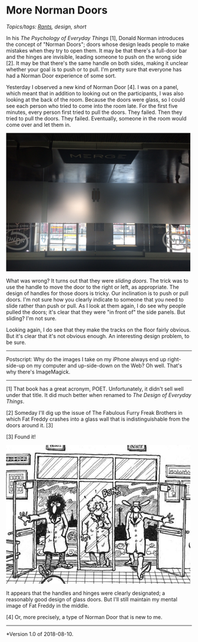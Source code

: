 More Norman Doors
=================

*Topics/tags: [Rants](index-rants), design, short*

In his _The Psychology of Everyday Things_ [1], Donald Norman introduces the
concept of "Norman Doors"; doors whose design leads people to make mistakes
when they try to open them.  It may be that there's a full-door bar and the
hinges are invisible, leading someone to push on the wrong side [2].  It may be
that there's the same handle on both sides, making it unclear whether your
goal is to push or to pull.  I'm pretty sure that everyone has had a Norman
Door experience of some sort.

Yesterday I observed a new kind of Norman Door [4].  I was on a panel,
which meant that in addition to looking out on the participants, I was
also looking at the back of the room.  Because the
doors were glass, so I could see each person who tried to come into the
room late.  For the first five minutes, every person first tried to pull
the doors.  They failed.  Then they tried to pull the doors.  They failed.
Eventually, someone in the room would come over and let them in.

<img src="images/merge-doors.png" alt="A set of glass doors; the doors have clearly
designated handles, set amidst a central frosted area" width="500">

What was wrong?  It turns out that they were *sliding doors*.
The trick was to use the handle to move the door to the right or left,
as appropriate.  The design of handles for those doors is tricky.
Our inclination is to push or pull doors.  I'm not sure how you clearly
indicate to someone that you need to slide rather than push or pull.  As
I look at them again, I do see why people pulled the doors; it's clear
that they were "in front of" the side panels.  But sliding?  I'm not sure.

Looking again, I do see that they make the tracks on the floor fairly
obvious.  But it's clear that it's not obvious enough.  An interesting
design problem, to be sure.

---

Postscript: Why do the images I take on my iPhone always end up right-side-up
on my computer and up-side-down on the Web?  Oh well.  That's why there's
ImageMagick.

---

[1] That book has a great acronym, POET.  Unfortunately, it didn't sell well
under that title.  It did much better when renamed to _The Design of
Everyday Things_.

[2] Someday I'll dig up the issue of The Fabulous Furry Freak Brothers in
which Fat Freddy crashes into a glass wall that is indistinguishable from
the doors around it.  [3]

[3] Found it!

<img src="images/fat-freddy-glass-door.png" width="500" alt="Three 'hippy' cartoon characters in trench coats walking through doors.  The ones on the left and right have opened the doors.  The one in the middle has crashed into a glass wall separating the two doors.">

It appears that the handles and hinges were clearly designated; a reasonably 
good design of glass doors.  But I'll still maintain my mental image of
Fat Freddy in the middle.

[4] Or, more precisely, a type of Norman Door that is new to me.

---

*Version 1.0 of 2018-08-10.
